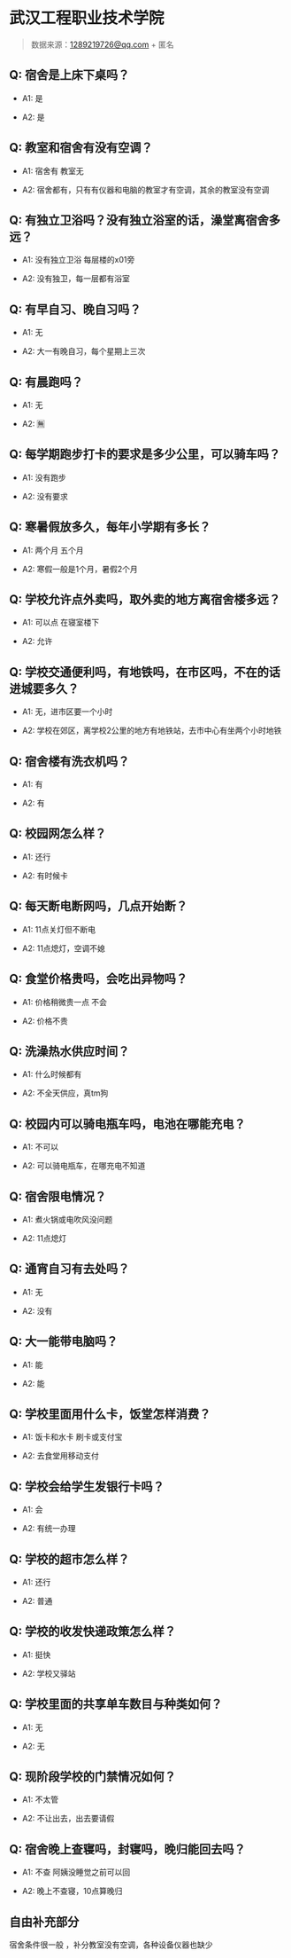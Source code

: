 # 武汉工程职业技术学院

> 数据来源：1289219726@qq.com + 匿名

## Q: 宿舍是上床下桌吗？

- A1: 是

- A2: 是

## Q: 教室和宿舍有没有空调？

- A1: 宿舍有 教室无

- A2: 宿舍都有，只有有仪器和电脑的教室才有空调，其余的教室没有空调

## Q: 有独立卫浴吗？没有独立浴室的话，澡堂离宿舍多远？

- A1: 没有独立卫浴 每层楼的x01旁

- A2: 没有独卫，每一层都有浴室

## Q: 有早自习、晚自习吗？

- A1: 无

- A2: 大一有晚自习，每个星期上三次

## Q: 有晨跑吗？

- A1: 无

- A2: 🈚️

## Q: 每学期跑步打卡的要求是多少公里，可以骑车吗？

- A1: 没有跑步

- A2: 没有要求

## Q: 寒暑假放多久，每年小学期有多长？

- A1: 两个月 五个月

- A2: 寒假一般是1个月，暑假2个月

## Q: 学校允许点外卖吗，取外卖的地方离宿舍楼多远？

- A1: 可以点 在寝室楼下

- A2: 允许

## Q: 学校交通便利吗，有地铁吗，在市区吗，不在的话进城要多久？

- A1: 无，进市区要一个小时

- A2: 学校在郊区，离学校2公里的地方有地铁站，去市中心有坐两个小时地铁

## Q: 宿舍楼有洗衣机吗？

- A1: 有

- A2: 有

## Q: 校园网怎么样？

- A1: 还行

- A2: 有时候卡

## Q: 每天断电断网吗，几点开始断？

- A1: 11点关灯但不断电

- A2: 11点熄灯，空调不媳

## Q: 食堂价格贵吗，会吃出异物吗？

- A1: 价格稍微贵一点 不会

- A2: 价格不贵

## Q: 洗澡热水供应时间？

- A1: 什么时候都有

- A2: 不全天供应，真tm狗

## Q: 校园内可以骑电瓶车吗，电池在哪能充电？

- A1: 不可以

- A2: 可以骑电瓶车，在哪充电不知道

## Q: 宿舍限电情况？

- A1: 煮火锅或电吹风没问题

- A2: 11点熄灯

## Q: 通宵自习有去处吗？

- A1: 无

- A2: 没有

## Q: 大一能带电脑吗？

- A1: 能

- A2: 能

## Q: 学校里面用什么卡，饭堂怎样消费？

- A1: 饭卡和水卡 刷卡或支付宝

- A2: 去食堂用移动支付

## Q: 学校会给学生发银行卡吗？

- A1: 会

- A2: 有统一办理

## Q: 学校的超市怎么样？

- A1: 还行

- A2: 普通

## Q: 学校的收发快递政策怎么样？

- A1: 挺快

- A2: 学校又驿站

## Q: 学校里面的共享单车数目与种类如何？

- A1: 无

- A2: 无

## Q: 现阶段学校的门禁情况如何？

- A1: 不太管

- A2: 不让出去，出去要请假

## Q: 宿舍晚上查寝吗，封寝吗，晚归能回去吗？

- A1: 不查 阿姨没睡觉之前可以回

- A2: 晚上不查寝，10点算晚归

## 自由补充部分

宿舍条件很一般 ，补分教室没有空调，各种设备仪器也缺少